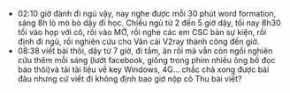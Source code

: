 - 02:10 giờ đành đi ngủ vậy, nay nghe được mỗi 30 phút word formation, sáng 8h lò mò bò dậy đi học. Chiều ngủ từ 2 đến 5 giờ dậy, tối nay 8h30 tối vào họp với cô, rồi vào MỞ, rồi nghe các em CSC bàn sự kiện, rồi định đi ngủ, rồi nghiên cứu cho Vân cái V2ray thành công đến giờ.
- 08:38 viết bài thôi, dậy từ 7 giờ, đi tắm, ăn rồi mà vẫn còn ngồi nghiên cứu thêm mỗi sáng (lướt facebook, giống trong phim nhiều ông bố đọc báo thôi)và tải tài liệu về key Windows, 4G... chắc chả xong được bài đâu nhưng cứ viết đi không định bao giờ nộp cô Thu bài viết?